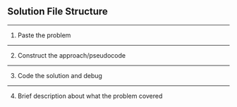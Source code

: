 ## Solution File Structure

---

1. Paste the problem

---

2. Construct the approach/pseudocode

---

3. Code the solution and debug

---

4. Brief description about what the problem covered
